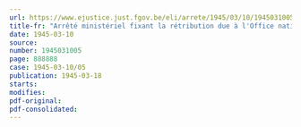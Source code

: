 ```yaml
---
url: https://www.ejustice.just.fgov.be/eli/arrete/1945/03/10/1945031005/justel
title-fr: "Arrêté ministériel fixant la rétribution due à l'Office national des Débouchés agricoles et horticoles pour frais de contrôle à l'exportation de chicorées-witloof"
date: 1945-03-10
source:
number: 1945031005
page: 888888
case: 1945-03-10/05
publication: 1945-03-18
starts:
modifies:
pdf-original:
pdf-consolidated:
---
```


